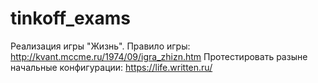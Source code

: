 # tinkoff_exams
Реализация игры "Жизнь".
Правило игры: http://kvant.mccme.ru/1974/09/igra_zhizn.htm
Протестировать разыне начальные конфигурации: https://life.written.ru/
